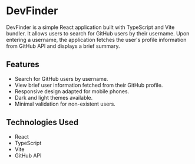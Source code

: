 # DevFinder

DevFinder is a simple React application built with TypeScript and Vite bundler. It allows users to search for GitHub users by their username. Upon entering a username, the application fetches the user's profile information from GitHub API and displays a brief summary.

## Features

- Search for GitHub users by username.
- View brief user information fetched from their GitHub profile.
- Responsive design adapted for mobile phones.
- Dark and light themes available.
- Minimal validation for non-existent users.

## Technologies Used

- React
- TypeScript
- Vite
- GitHub API
